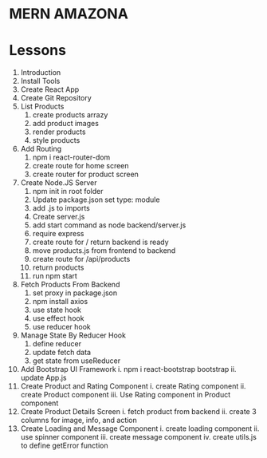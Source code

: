# MERN AMAZONA

# Lessons

1. Introduction
2. Install Tools
3. Create React App
4. Create Git Repository
5. List Products
   1. create products arrazy
   2. add product images
   3. render products
   4. style products
6. Add Routing
   1. npm i react-router-dom
   2. create route for home screen
   3. create router for product screen
7. Create Node.JS Server
   1. npm init in root folder
   2. Update package.json set type: module
   3. add .js to imports
   4. Create server.js
   5. add start command as node backend/server.js
   6. require express
   7. create route for / return backend is ready
   8. move products.js from frontend to backend
   9. create route for /api/products
   10. return products
   11. run npm start
8. Fetch Products From Backend
   1. set proxy in package.json
   2. npm install axios
   3. use state hook
   4. use effect hook
   5. use reducer hook
9. Manage State By Reducer Hook
   1. define reducer
   2. update fetch data
   3. get state from useReducer
10. Add Bootstrap UI Framework
    i. npm i react-bootstrap bootstrap
    ii. update App.js
11. Create Product and Rating Component
    i. create Rating component
    ii. create Product component
    iii. Use Rating component in Product component
12. Create Product Details Screen
    i. fetch product from backend
    ii. create 3 columns for image, info, and action
13. Create Loading and Message Component
    i. create loading component
    ii. use spinner component
    iii. create message component
    iv. create utils.js to define getError function
